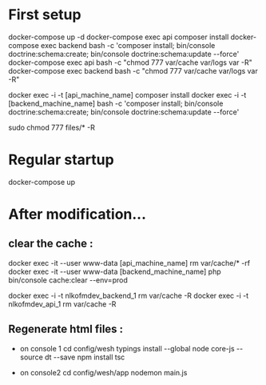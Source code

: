 # First setup

docker-compose up -d
docker-compose exec api composer install
docker-compose exec backend bash -c 'composer install; bin/console doctrine:schema:create; bin/console doctrine:schema:update --force'
docker-compose exec api  bash -c "chmod 777 var/cache var/logs var -R"
docker-compose exec backend  bash -c "chmod 777 var/cache var/logs var -R"


docker exec -i -t [api_machine_name] composer install
docker exec -i -t [backend_machine_name] bash -c 'composer install; bin/console doctrine:schema:create; bin/console doctrine:schema:update --force'

sudo chmod 777 files/* -R

# Regular startup

docker-compose up

# After modification...

## clear the cache :

docker exec -it --user www-data [api_machine_name] rm var/cache/* -rf
docker exec -it --user www-data [backend_machine_name] php bin/console cache:clear --env=prod

docker exec -i -t nlkofmdev_backend_1 rm var/cache -R
docker exec -i -t nlkofmdev_api_1 rm var/cache -R

## Regenerate html files :

* on console 1
cd config/wesh
typings install --global node core-js --source dt --save
npm install
tsc

* on console2
cd config/wesh/app
nodemon main.js
